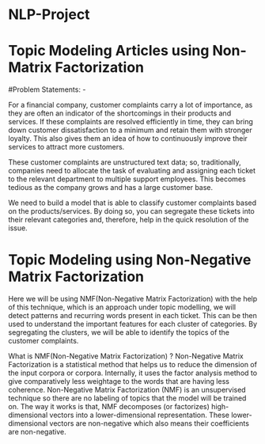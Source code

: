 # NLP-Project

# Topic Modeling Articles using Non-Matrix Factorization

#Problem Statements: -

For a financial company, customer complaints carry a lot of importance, as they are often an indicator of the shortcomings in their products and services. 
If these complaints are resolved efficiently in time, they can bring down customer dissatisfaction to a minimum and retain them with stronger loyalty. 
This also gives them an idea of how to continuously improve their services to attract more customers.

These customer complaints are unstructured text data; so, traditionally, companies need to allocate the task of evaluating and assigning each ticket to the relevant department to multiple support employees. 
This becomes tedious as the company grows and has a large customer base.

We need to build a model that is able to classify customer complaints based on the products/services. 
By doing so, you can segregate these tickets into their relevant categories and, therefore, help in the quick resolution of the issue.

# Topic Modeling using Non-Negative Matrix Factorization
Here we will be using NMF(Non-Negative Matrix Factorization) with the help of this technique, which is an approach under topic modelling, we will detect patterns and recurring words present in each ticket. 
This can be then used to understand the important features for each cluster of categories.
By segregating the clusters, we will be able to identify the topics of the customer complaints.

What is NMF(Non-Negative Matrix Factorization) ?
Non-Negative Matrix Factorization is a statistical method that helps us to reduce the dimension of the input corpora or corpora. Internally, it uses the factor analysis method to give comparatively less weightage to the words that are having less coherence. 
Non-Negative Matrix Factorization (NMF) is an unsupervised technique so there are no labeling of topics that the model will be trained on. 
The way it works is that, NMF decomposes (or factorizes) high-dimensional vectors into a lower-dimensional representation. 
These lower-dimensional vectors are non-negative which also means their coefficients are non-negative.
